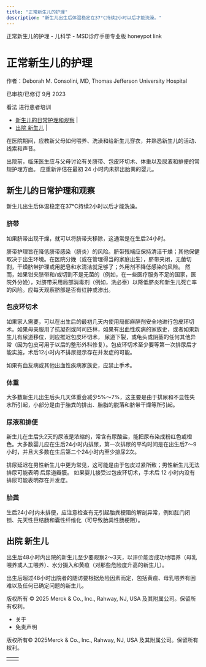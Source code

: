 ```yaml
---
title: "正常新生儿的护理"
description: "新生儿出生后体温稳定在37°C持续2小时以后才能洗澡。"
---
```


﻿正常新生儿的护理 \- 儿科学 \- MSD诊疗手册专业版 honeypot link

# 正常新生儿的护理

作者：Deborah M. Consolini, MD, Thomas Jefferson University Hospital

已审核/已修订 9月 2023

看法 进行患者培训

- [新生儿的日常护理和观察](#新生儿的日常护理和观察_v55251832_zh) \|
- [出院 新生儿](#出院-新生儿_v55251856_zh) \|

在医院期间，应教新父母如何喂养、洗澡和给新生儿穿衣，并熟悉新生儿的活动、线索和声音。

出院前，临床医生应与父母讨论有关脐带、包皮环切术、体重以及尿液和排便的常规护理方面。 应重新评估在最初 24 小时内未排出胎粪的婴儿。

## 新生儿的日常护理和观察

新生儿出生后体温稳定在37°C持续2小时以后才能洗澡。

### 脐带

如果脐带出现干燥，就可以将脐带夹移除，这通常是在生后24小时。

脐带护理旨在降低脐带感染（脐炎）的风险。脐带残端应保持清洁干燥；其他保健取决于出生环境。在医院分娩（或在管理得当的家庭出生），脐带夹闭，无菌切割，干燥脐带护理或用肥皂和水清洁就足够了；外用剂不降低感染的风险。 然而，如果钳夹脐带和/或切割不是无菌的（例如，在一些医疗服务不足的国家，医院外分娩），对脐带采用局部消毒剂（例如，洗必泰）以降低脐炎和新生儿死亡率的风险。应每天观察脐部是否有红肿或渗出。

### 包皮环切术

如果家人需要，可以在出生后的最初几天内使用局部麻醉剂安全地进行包皮环切术。如果母亲服用了抗凝剂或阿司匹林，如果有出血性疾病的家族史，或者如果新生儿有尿道移位，则应推迟包皮环切术， 尿道下裂，或龟头或阴茎的任何其他异常（因为包皮可用于以后的整形外科修复）。包皮环切术至少要等第一次排尿后才能实施，术后12小时内不排尿提示存在并发症的可能。

如果有血友病或其他出血性疾病家族史，应禁止手术。

### 体重

大多数新生儿出生后头几天体重会减少5%～7%，这主要是由于排尿和不显性失水所引起，小部分是由于胎粪的排出、胎脂的脱落和脐带干燥等所引起。

### 尿液和排便

新生儿在生后头2天的尿液是浓缩的，常含有尿酸盐，能把尿布染成粉红色或橙色。大多数婴儿应在生后24小时内排尿，第一次排尿的平均时间是在出生后7～9小时，并且大多数在生后第二个24小时内至少排尿2次。

排尿延迟在男性新生儿中更为常见，这可能是由于包皮过紧所致；男性新生儿无法排尿可能表明 后尿道瓣膜。 如果婴儿接受过包皮环切术，手术后 12 小时内没有排尿可能表明存在并发症。

### 胎粪

生后24小时内未排便，应注意检查有无引起胎粪梗阻的解剖异常，例如肛门闭锁、先天性巨结肠和囊性纤维化（可导致胎粪性肠梗阻）。

## 出院 新生儿

出生后48小时内出院的新生儿至少要观察2～3天，以评价能否成功地喂养（母乳喂养或人工喂养）、水分摄入和黄疸（对那些危险度升高的新生儿）。

出生后超过48小时出院者的随访要根据危险因素而定，包括黄疸、母乳喂养有困难以及任何已确定问题的新生儿。



版权所有 © 2025
Merck & Co., Inc., Rahway, NJ, USA 及其附属公司。保留所有权利。

- 关于
- 免责声明

版权所有© 2025Merck & Co., Inc., Rahway, NJ, USA 及其附属公司。保留所有权利。

|     |     |
| --- | --- |
|  |  |